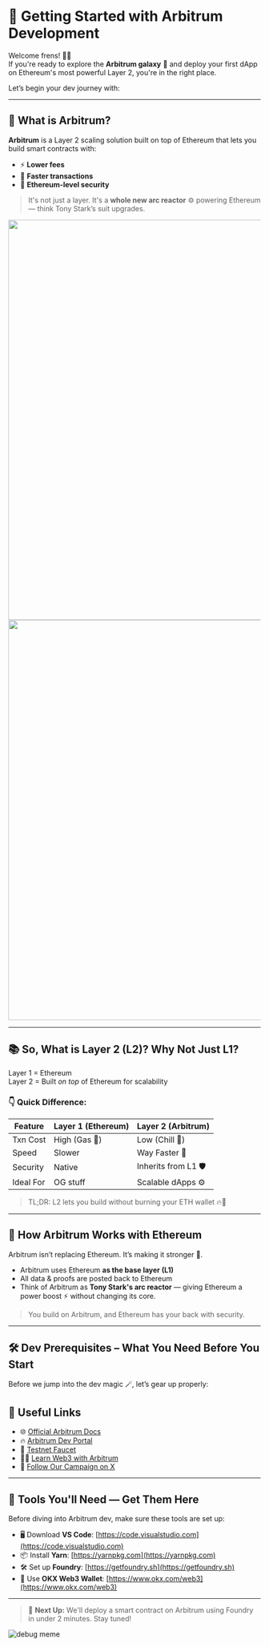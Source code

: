 # 🚀 Getting Started with Arbitrum Development

Welcome frens! 🧑‍🚀  
If you're ready to explore the **Arbitrum galaxy** 🌌 and deploy your first dApp on Ethereum's most powerful Layer 2, you're in the right place.

Let’s begin your dev journey with:

---

## 🧠 What is Arbitrum?

**Arbitrum** is a Layer 2 scaling solution built on top of Ethereum that lets you build smart contracts with:
- ⚡ **Lower fees**
- 🚀 **Faster transactions**
- 🔐 **Ethereum-level security**

> It's not just a layer. It's a **whole new arc reactor** ⚙️ powering Ethereum — think Tony Stark’s suit upgrades.

<img src="https://github.com/user-attachments/assets/f2894764-6df7-45db-aed1-28bf4dae2648" width="800"/>
<br>
<img src="https://github.com/user-attachments/assets/1d78fd76-3107-4fb0-8c4b-9c5ea4159d66" width="800"/>



---

## 📚 So, What is Layer 2 (L2)? Why Not Just L1?

Layer 1 = Ethereum  
Layer 2 = Built *on top* of Ethereum for scalability

### 👇 Quick Difference:

| Feature              | Layer 1 (Ethereum) | Layer 2 (Arbitrum) |
|----------------------|-------------------|--------------------|
| Txn Cost             | High (Gas 🤑)      | Low (Chill 🧊)      |
| Speed                | Slower            | Way Faster 🚀       |
| Security             | Native            | Inherits from L1 🛡 |
| Ideal For            | OG stuff          | Scalable dApps ⚙️  |

> TL;DR: L2 lets you build without burning your ETH wallet 🔥💸

---

## 🌉 How Arbitrum Works with Ethereum

Arbitrum isn’t replacing Ethereum. It’s making it stronger 💪.

- Arbitrum uses Ethereum **as the base layer (L1)**
- All data & proofs are posted back to Ethereum
- Think of Arbitrum as **Tony Stark's arc reactor** — giving Ethereum a power boost ⚡ without changing its core.

> You build on Arbitrum, and Ethereum has your back with security.

---

## 🛠️ Dev Prerequisites – What You Need Before You Start

Before we jump into the dev magic 🪄, let’s gear up properly:

## 🔗 Useful Links

- 🌐 [Official Arbitrum Docs](https://docs.arbitrum.io/)
- 🔥 [Arbitrum Dev Portal](https://portal.arbitrum.io/)
- 🧪 [Testnet Faucet](https://faucet.quicknode.com/arbitrum/goerli)
- 👨‍🏫 [Learn Web3 with Arbitrum](https://arbitrum.io/education/)
- 🎯 [Follow Our Campaign on X](https://twitter.com/yourcommunity)

---

## 🧰 Tools You'll Need — Get Them Here

Before diving into Arbitrum dev, make sure these tools are set up:

- 🖥️ Download **VS Code**: [https://code.visualstudio.com](https://code.visualstudio.com)
- 📦 Install **Yarn**: [https://yarnpkg.com](https://yarnpkg.com)
- 🛠️ Set up **Foundry**: [https://getfoundry.sh](https://getfoundry.sh)
- 🦊 Use **OKX Web3 Wallet**: [https://www.okx.com/web3](https://www.okx.com/web3)

---

> 📢 **Next Up:** We'll deploy a smart contract on Arbitrum using Foundry in under 2 minutes. Stay tuned!

![debug meme](https://i.pinimg.com/originals/86/d1/76/86d1767ba3ecb6af8df3e4e5dda376eb.gif)

